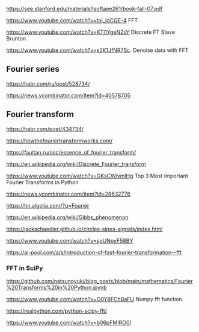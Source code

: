 https://see.stanford.edu/materials/lsoftaee261/book-fall-07.pdf

https://www.youtube.com/watch?v=toj_IoCQE-4 FFT



https://www.youtube.com/watch?v=KTj1YgeN2sY Discrete FT Steve Brunton

https://www.youtube.com/watch?v=s2K1JfNR7Sc. Denoise data with FFT

## Fourier series
https://habr.com/ru/post/528734/

https://news.ycombinator.com/item?id=40578705

## Fourier transform

<https://habr.com/post/434734/> 

https://howthefouriertransformworks.com/

https://faultan.ru/osc/essence_of_fourier_transform/

https://en.wikipedia.org/wiki/Discrete_Fourier_transform

https://www.youtube.com/watch?v=GKsCWivmlHg Top 3 Most Important Fourier Transforms in Python

https://news.ycombinator.com/item?id=28632776

https://hn.algolia.com/?q=Fourier

https://en.wikipedia.org/wiki/Gibbs_phenomenon

https://jackschaedler.github.io/circles-sines-signals/index.html

https://www.youtube.com/watch?v=spUNpyF58BY

https://ai-pool.com/a/s/introduction-of-fast-fourier-transformation--fft

### FFT in SciPy
https://github.com/natsunoyuki/blog_posts/blob/main/mathematics/Fourier%20Transforms%20in%20Python.ipynb

https://www.youtube.com/watch?v=O0Y8FChBaFU Numpy fft function. 

https://realpython.com/python-scipy-fft/

https://www.youtube.com/watch?v=b06pFMIRO0I


